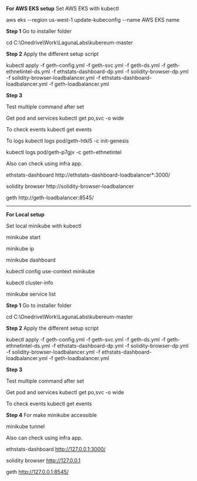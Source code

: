 **For AWS EKS setup**
Set AWS EKS with kubectl

aws eks --region us-west-1 update-kubeconfig --name AWS EKS name
 
**Step 1**
Go to installer folder

cd C:\Onedrive\Work\LagunaLabs\kubereum-master

**Step 2**
Apply the different setup script
 
kubectl apply -f geth-config.yml -f geth-svc.yml -f geth-ds.yml -f geth-ethnetintel-ds.yml -f ethstats-dashboard-dp.yml -f solidity-browser-dp.yml -f solidity-browser-loadbalancer.yml -f ethstats-dashboard-loadbalancer.yml -f geth-loadbalancer.yml
 
**Step 3**

Test multiple command after set
 
Get pod and services 
kubectl get po,svc -o wide

To check events
kubectl get events

To logs
kubectl logs pod/geth-htkl5 -c init-genesis

kubectl logs pod/geth-p7gjv -c geth-ethnetintel

Also can check using infra app.
 
ethstats-dashboard
http://ethstats-dashboard-loadbalancer*:3000/

solidity browser
http://solidity-browser-loadbalancer

 geth
http://geth-loadbalancer:8545/ 
 
 
 --------------------------------------------------------------------------------------
 
 
**For Local setup**
 
Set local minikube with kubectl
 
minikube start

minikube ip
 
minikube dashboard

kubectl config use-context minikube
 
kubectl cluster-info
 
minikube service list
 
**Step 1**
Go to installer folder

cd C:\Onedrive\Work\LagunaLabs\kubereum-master

**Step 2**
Apply the different setup script
 
kubectl apply -f geth-config.yml -f geth-svc.yml -f geth-ds.yml -f geth-ethnetintel-ds.yml -f ethstats-dashboard-dp.yml -f solidity-browser-dp.yml -f solidity-browser-loadbalancer.yml -f ethstats-dashboard-loadbalancer.yml -f geth-loadbalancer.yml
 
**Step 3**
 
Test multiple command after set

Get pod and services 
kubectl get po,svc -o wide

To check events
kubectl get events

**Step 4**
For make minikube accessible

minikube tunnel

Also can check using infra app.
 
ethstats-dashboard
http://127.0.0.1:3000/

solidity browser
http://127.0.0.1

 geth
http://127.0.0.1:8545/ 
 
